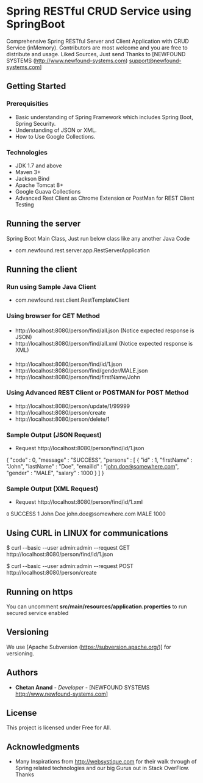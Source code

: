 # Spring RESTful CRUD Service using SpringBoot
Comprehensive Spring RESTful Server and Client Application with CRUD Service (inMemory). Contributors are most welcome and you are free to distribute and usage. Liked Sources, Just send Thanks to [NEWFOUND SYSTEMS (http://www.newfound-systems.com) support@newfound-systems.com]

## Getting Started

### Prerequisities
* Basic understanding of Spring Framework which includes Spring Boot, Spring Security.
* Understanding of JSON or XML.
* How to Use Google Collections.

### Technologies
* JDK 1.7 and above
* Maven 3+
* Jackson Bind
* Apache Tomcat 8+
* Google Guava Collections
* Advanced Rest Client as Chrome Extension or PostMan for REST Client Testing

## Running the server
Spring Boot Main Class, Just run below class like any another Java Code
* com.newfound.rest.server.app.RestServerApplication

## Running the client
### Run using Sample Java Client
* com.newfound.rest.client.RestTemplateClient

### Using browser for GET Method
####
* http://localhost:8080/person/find/all.json (Notice expected response is JSON)
* http://localhost:8080/person/find/all.xml (Notice expected response is XML)
####
* http://localhost:8080/person/find/id/1.json
* http://localhost:8080/person/find/gender/MALE.json
* http://localhost:8080/person/find/firstName/John

### Using Advanced REST Client or POSTMAN for POST Method
* http://localhost:8080/person/update/1/99999
* http://localhost:8080/person/create
* http://localhost:8080/person/delete/1

### Sample Output (JSON Request)
* Request http://localhost:8080/person/find/id/1.json

{
  "code" : 0,
  "message" : "SUCCESS",
  "persons" : [ {
    "id" : 1,
    "firstName" : "John",
    "lastName" : "Doe",
    "emailId" : "john.doe@somewhere.com",
    "gender" : "MALE",
    "salary" : 1000
  } ]
}

### Sample Output (XML Request)
* Request http://localhost:8080/person/find/id/1.xml

<?xml version="1.0" encoding="UTF-8" standalone="true"?>
<persons>
  <code>0</code>
  <message>SUCCESS</message>
  <person>
    <id>1</id>
    <firstName>John</firstName>
    <lastName>Doe</lastName>
    <emailId>john.doe@somewhere.com</emailId>
    <gender>MALE</gender>
    <salary>1000</salary>
  </person>
</persons>

## Using CURL in LINUX for communications
$ curl --basic --user admin:admin --request GET http://localhost:8080/person/find/id/1.json

$ curl --basic --user admin:admin --request POST http://localhost:8080/person/create

## Running on https
You can uncomment **src/main/resources/application.properties** to run secured service enabled

## Versioning
We use [Apache Subversion (https://subversion.apache.org/)] for versioning. 

## Authors
* **Chetan Anand** - *Developer* - [NEWFOUND SYSTEMS http://www.newfound-systems.com]

## License
This project is licensed under Free for All.

## Acknowledgments
* Many Inspirations from http://websystique.com for their walk through of Spring related technologies and our big Gurus out in Stack OverFlow. Thanks
